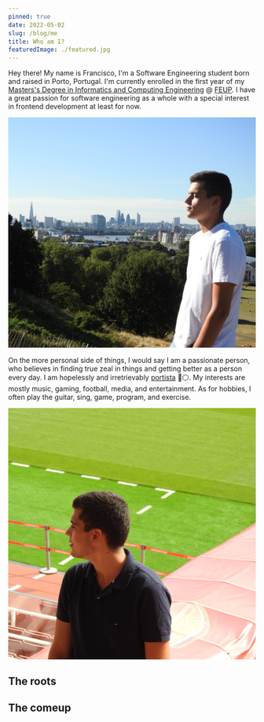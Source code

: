 ```yaml
---
pinned: true
date: 2022-05-02
slug: /blog/me
title: Who am I?
featuredImage: ./featured.jpg
---
```


Hey there! My name is Francisco, I'm a Software Engineering student born and raised in Porto, Portugal. I'm currently enrolled in the first year of my [Masters's Degree in Informatics and Computing Engineering](https://sigarra.up.pt/feup/en/CUR_GERAL.CUR_PLANOS_ESTUDOS_VIEW?pv_plano_id=31204&pv_ano_lectivo=2021) @ [FEUP](https://sigarra.up.pt/feup/en/web_page.inicial). I have a great passion for software engineering as a whole with a special interest in frontend development at least for now. 

![me](./featured.jpg)

On the more personal side of things, I would say I am a passionate person, who believes in finding true zeal in things and getting better as a person every day. I am hopelessly and irretrievably [portista](https://twitter.com/FCPorto) 🔵⚪. My interests are mostly music, gaming, football, media, and entertainment. As for hobbies, I often play the guitar, sing, game, program, and exercise.

![me](../../../../static/images/hero/hero1.jpg)


## The roots

## The comeup
